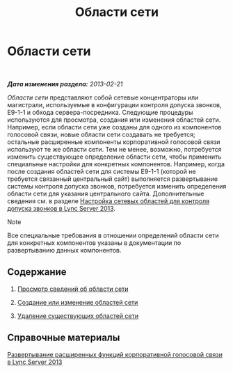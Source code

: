 ﻿---
title: Области сети
TOCTitle: Области сети
ms:assetid: 1818e9d2-bbb7-420a-93ea-4c3da3a55ad3
ms:mtpsurl: https://technet.microsoft.com/ru-ru/library/JJ687979(v=OCS.15)
ms:contentKeyID: 49887882
ms.date: 05/19/2016
mtps_version: v=OCS.15
ms.translationtype: HT
---

# Области сети

 

_**Дата изменения раздела:** 2013-02-21_

*Области сети* представляют собой сетевые концентраторы или магистрали, используемые в конфигурации контроля допуска звонков, E9-1-1 и обхода сервера-посредника. Следующие процедуры используются для просмотра, создания или изменения областей сети. Например, если области сети уже созданы для одного из компонентов голосовой связи, новые области сети создавать не требуется; остальные расширенные компоненты корпоративной голосовой связи используют те же области сети. Тем не менее, возможно, потребуется изменить существующее определение области сети, чтобы применить специальные настройки для конкретных компонентов. Например, когда после создания областей сети для системы E9-1-1 (которой не требуется связанный центральный сайт) выполняется развертывание системы контроля допуска звонков, потребуется изменить определения области сети для указания центрального сайта. Дополнительные сведения см. в разделе [Настройка сетевых областей для контроля допуска звонков в Lync Server 2013](lync-server-2013-configure-network-regions-for-cac.md).

> [!note]  
> Все специальные требования в отношении определений области сети для конкретных компонентов указаны в документации по развертыванию данных компонентов.

## Содержание

1.  [Просмотр сведений об области сети](lync-server-2013-viewing-network-region-information.md)

2.  [Создание или изменение областей сети](lync-server-2013-creating-or-modifying-network-regions.md)

3.  [Удаление существующих областей сети](lync-server-2013-deleting-existing-network-regions.md)

## Справочные материалы

[Развертывание расширенных функций корпоративной голосовой связи в Lync Server 2013](lync-server-2013-deploying-advanced-enterprise-voice-features.md)

